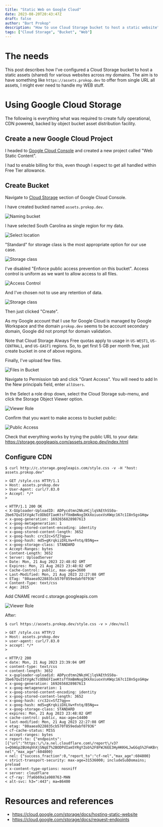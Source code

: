 ```yaml
---
title: "Static Web on Google Cloud"
date: 2023-08-20T20:43:47Z
draft: false
author: "Bart Prokop"
description: "How to use Cloud Storage bucket to host a static website"
tags: ["Cloud Storage", "Bucket", "Web"]
---
```


# The needs

This post describes how I've configured a Cloud Storage bucket to host a static assets (shared) for various websites across my domains. The aim is to have something like `https://assets.prokop.dev` to offer from single URL all assets, I might ever need to handle my WEB stuff.

# Using Google Cloud Storage

The following is everything what was required to create fully operational, CDN powered, backed by object bucket asset distribution facility.

## Create a new Google Cloud Project

I headed to [Google Cloud Console](https://console.cloud.google.com) and created a new project called "Web Static Content".

I had to enable billing for this, even though I expect to get all handled within Free Tier allowance.

## Create Bucket

Navigate to [Cloud Storage](https://console.cloud.google.com/storage/browser) section of Google Cloud Console.

I have created bucked named `assets.prokop.dev`.

![Naming bucket](https://assets.prokop.dev/qg/2023/08/20230820-02.png)

I have selected South Carolina as single region for my data.

![Select location](https://assets.prokop.dev/qg/2023/08/20230820-03.png)

"Standard" for storage class is the most appropriate option for our use case.

![Storage class](https://assets.prokop.dev/qg/2023/08/20230820-04.png)

I've disabled "Enforce public access prevention on this bucket".
Access control is uniform as we want to allow access to all files.

![Access Control](https://assets.prokop.dev/qg/2023/08/20230820-05.png)

And I've chosen not to use any retention of data.

![Storage class](https://assets.prokop.dev/qg/2023/08/20230820-06.png)

Then just clicked "Create".

As my Google account that I use for Google Cloud is managed by Google Workspace and the domain `prokop.dev` seems to be account secondary domain, Google did not prompt for domain validation.

Note that Cloud Storage Always Free quotas apply to usage in `US-WEST1`, `US-CENTRAL1`, and `US-EAST1` regions.
So, to get first 5 GB per month free, just create bucket in one of above regions.

Finally, I've upload few files.

![Files in Bucket](https://assets.prokop.dev/qg/2023/08/20230820-01.png)

Navigate to Permission tab and click "Grant Access".
You will need to add In the New principals field, enter `allUsers`.

In the Select a role drop down, select the Cloud Storage sub-menu, and click the Storage Object Viewer option.

![Viewer Role](https://assets.prokop.dev/qg/2023/08/20230820-07.png)

Confirm that you want to make access to bucket public:

![Public Access](https://assets.prokop.dev/qg/2023/08/20230820-08.png)

Check that everything works by trying the public URL to your data:
https://storage.googleapis.com/assets.prokop.dev/index.html

## Configure CDN

```
$ curl http://c.storage.googleapis.com/style.css -v -H "host: assets.prokop.dev"

> GET /style.css HTTP/1.1
> Host: assets.prokop.dev
> User-Agent: curl/7.83.0
> Accept: */*
>

< HTTP/1.1 200 OK
< X-GUploader-UploadID: ADPycdtmn2NkzHCjlqVAEthSS0a-2be67QuIStVgAcTcODbEFIaeKtsffXmBmNogIKkXoiuoxVsKWqc167c1I8n5gsGHqw
< x-goog-generation: 1692656828987613
< x-goog-metageneration: 1
< x-goog-stored-content-encoding: identity
< x-goog-stored-content-length: 3652
< x-goog-hash: crc32c=SfZ7qg==
< x-goog-hash: md5=gKrqkiiDXLVw+Fntq/B5Ng==
< x-goog-storage-class: STANDARD
< Accept-Ranges: bytes
< Content-Length: 3652
< Server: UploadServer
< Date: Mon, 21 Aug 2023 22:48:02 GMT
< Expires: Mon, 21 Aug 2023 23:48:02 GMT
< Cache-Control: public, max-age=3600
< Last-Modified: Mon, 21 Aug 2023 22:27:08 GMT
< ETag: "80aaea9228835cb570f859edabf07936"
< Content-Type: text/css
< Age: 2815
```


Add CNAME record
c.storage.googleapis.com

![Viewer Role](https://assets.prokop.dev/qg/2023/08/20230820-09.png)

After:

```
$ curl https://assets.prokop.dev/style.css -v > /dev/null

> GET /style.css HTTP/2
> Host: assets.prokop.dev
> user-agent: curl/7.83.0
> accept: */*
>

< HTTP/2 200
< date: Mon, 21 Aug 2023 23:39:04 GMT
< content-type: text/css
< content-length: 3652
< x-guploader-uploadid: ADPycdtmn2NkzHCjlqVAEthSS0a-2be67QuIStVgAcTcODbEFIaeKtsffXmBmNogIKkXoiuoxVsKWqc167c1I8n5gsGHqw
< x-goog-generation: 1692656828987613
< x-goog-metageneration: 1
< x-goog-stored-content-encoding: identity
< x-goog-stored-content-length: 3652
< x-goog-hash: crc32c=SfZ7qg==
< x-goog-hash: md5=gKrqkiiDXLVw+Fntq/B5Ng==
< x-goog-storage-class: STANDARD
< expires: Mon, 21 Aug 2023 23:48:02 GMT
< cache-control: public, max-age=14400
< last-modified: Mon, 21 Aug 2023 22:27:08 GMT
< etag: "80aaea9228835cb570f859edabf07936"
< cf-cache-status: MISS
< accept-ranges: bytes
< report-to: {"endpoints":[{"url":"https:\/\/a.nel.cloudflare.com\/report\/v3?s=Q9AGp2BU4qhhXjSNqET%2BODPdIam5YRgYZob%2F8FWJ6EE3HyHKKHLJwGGqS%2FmKBrgYYm5OMCtoJZPOBVdQXkvrR2Uc0XR0eskxDRNFLNc%2BtPR7BO7%2FCz%2F6kcHXSsCsRGQKHWx1ZQ%3D%3D"}],"group":"cf-nel","max_age":604800}
< nel: {"success_fraction":0,"report_to":"cf-nel","max_age":604800}
< strict-transport-security: max-age=31536000; includeSubDomains; preload
< x-content-type-options: nosniff
< server: cloudflare
< cf-ray: 7fa6b69a1a980763-MAN
< alt-svc: h3=":443"; ma=86400
```

# Resources and references

- https://cloud.google.com/storage/docs/hosting-static-website
- https://cloud.google.com/storage/docs/request-endpoints

